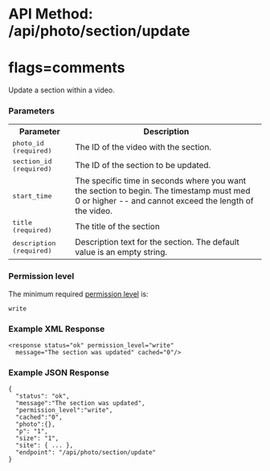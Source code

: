 # API Method: /api/photo/section/update
# flags=comments

Update a section within a video.

### Parameters

<table class="pretty">
  <tr><th>Parameter</th><th>Description</th></tr>
  <tr>
    <td>
      <tt>photo_id (required)</tt>
    </td>
    <td>
      The ID of the video with the section.
    </td>
  </tr>

  <tr>
    <td>
      <tt>section_id (required)</tt>
    </td>
    <td>
      The ID of the section to be updated.
    </td>
  </tr>

  <tr>
    <td>
      <tt>start_time</tt>
    </td>
    <td>
      The specific time in seconds where you want the section to begin. The timestamp must med 0 or higher -- and cannot exceed the length of the video.
    </td>
  </tr>

  <tr>
    <td>
      <tt>title (required)</tt>
    </td>
    <td>
      The title of the section
    </td>
  </tr>

  <tr>
    <td>
      <tt>description (required)</tt>
    </td>
    <td>
      Description text for the section. 
      The default value is an empty string.
    </td>
  </tr>
</table>    

### Permission level 

The minimum required [permission level](index#permission-level) is:

    write


### Example XML Response

    <response status="ok" permission_level="write" 
      message="The section was updated" cached="0"/>

    
### Example JSON Response

    {
      "status": "ok", 
      "message":"The section was updated",
      "permission_level":"write",
      "cached":"0",
      "photo":{},
      "p": "1",
      "size": "1",
      "site": { ... },
      "endpoint": "/api/photo/section/update"
    }

